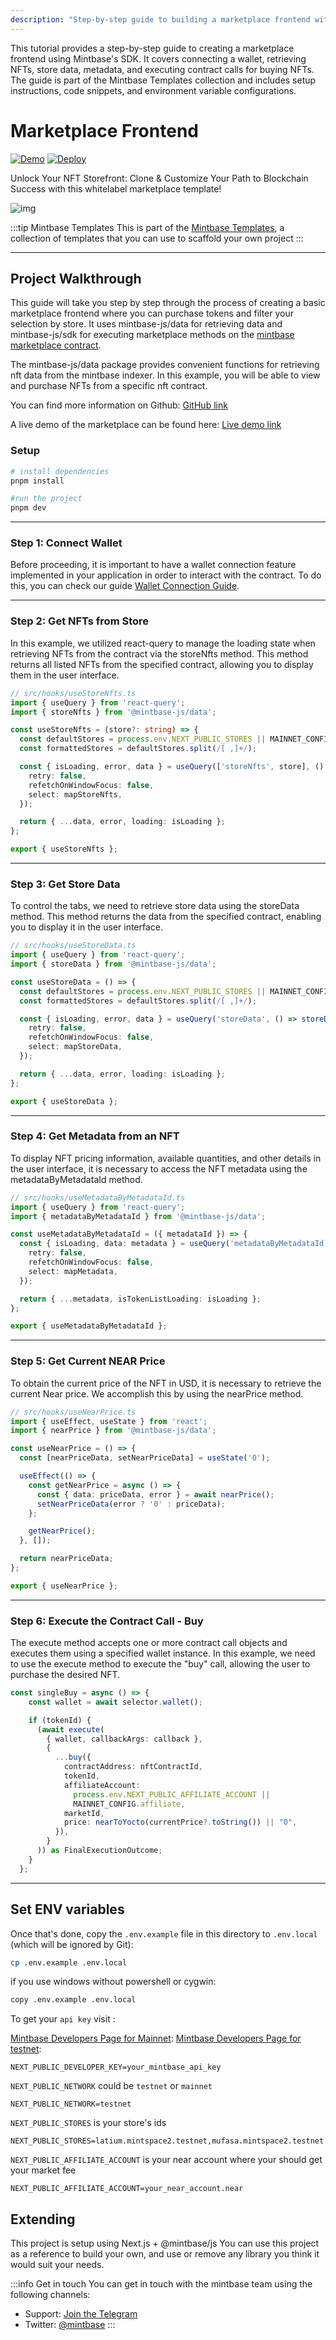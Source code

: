 ```yaml
---
description: "Step-by-step guide to building a marketplace frontend with Mintbase SDK, covering wallets, NFTs, metadata, and purchases."
---
```

This tutorial provides a step-by-step guide to creating a marketplace frontend using Mintbase's SDK. It covers connecting a wallet, retrieving NFTs, store data, metadata, and executing contract calls for buying NFTs. The guide is part of the Mintbase Templates collection and includes setup instructions, code snippets, and environment variable configurations.


# Marketplace Frontend

[![Demo](https://img.shields.io/badge/Demo-Visit%20Demo-brightgreen)](https://github.com/Mintbase/templates/tree/main/marketplace)
[![Deploy](https://img.shields.io/badge/Deploy-on%20Vercel-blue)](https://vercel.com/new/clone?repository-url=https%3A%2F%2Fgithub.com%2FMintbase%2Ftemplates%2Ftree%2Fmain%2Fmarketplace)

Unlock Your NFT Storefront: Clone & Customize Your Path to Blockchain Success with this whitelabel marketplace template!

![img](https://i.imgur.com/FjcUss9.png)

:::tip Mintbase Templates
This is part of the [Mintbase Templates](https://github.com/Mintbase/templates), a collection of templates that you can use to scaffold your own project
:::

---

## Project Walkthrough

This guide will take you step by step through the process of creating a basic marketplace frontend where you can purchase tokens and filter your selection by store. It uses mintbase-js/data for retrieving data and mintbase-js/sdk for executing marketplace methods on the [mintbase marketplace contract](https://github.com/Mintbase/mb-contracts/tree/main/mb-interop-market).

The mintbase-js/data package provides convenient functions for retrieving nft data from the mintbase indexer. In this example, you will be able to view and purchase NFTs from a specific nft contract.

You can find more information on Github: [GitHub link](https://github.com/Mintbase/mintbase-js/tree/beta/packages/data)

A live demo of the marketplace can be found here: [Live demo link](https://github.com/Mintbase/templates/tree/main/marketplace)


### Setup

```bash
# install dependencies
pnpm install

#run the project
pnpm dev
```

<hr class="subsection" />

### Step 1: Connect Wallet

Before proceeding, it is important to have a wallet connection feature implemented in your application in order to interact with the contract. To do this, you can check our guide [Wallet Connection Guide](https://github.com/Mintbase/mintbase-js/tree/beta/packages/sdk).

<hr class="subsection" />

### Step 2: Get NFTs from Store

In this example, we utilized react-query to manage the loading state when retrieving NFTs from the contract via the storeNfts method. This method returns all listed NFTs from the specified contract, allowing you to display them in the user interface.

```ts
// src/hooks/useStoreNfts.ts
import { useQuery } from 'react-query';
import { storeNfts } from '@mintbase-js/data';

const useStoreNfts = (store?: string) => {
  const defaultStores = process.env.NEXT_PUBLIC_STORES || MAINNET_CONFIG.stores;
  const formattedStores = defaultStores.split(/[ ,]+/);

  const { isLoading, error, data } = useQuery(['storeNfts', store], () => storeNfts(store || formattedStores, true), {
    retry: false,
    refetchOnWindowFocus: false,
    select: mapStoreNfts,
  });

  return { ...data, error, loading: isLoading };
};

export { useStoreNfts };
```

<hr class="subsection" />

### Step 3: Get Store Data

To control the tabs, we need to retrieve store data using the storeData method. This method returns the data from the specified contract, enabling you to display it in the user interface.

```ts
// src/hooks/useStoreData.ts
import { useQuery } from 'react-query';
import { storeData } from '@mintbase-js/data';

const useStoreData = () => {
  const defaultStores = process.env.NEXT_PUBLIC_STORES || MAINNET_CONFIG.stores;
  const formattedStores = defaultStores.split(/[ ,]+/);

  const { isLoading, error, data } = useQuery('storeData', () => storeData(formattedStores), {
    retry: false,
    refetchOnWindowFocus: false,
    select: mapStoreData,
  });

  return { ...data, error, loading: isLoading };
};

export { useStoreData };

```

<hr class="subsection" />

### Step 4: Get Metadata from an NFT

To display NFT pricing information, available quantities, and other details in the user interface, it is necessary to access the NFT metadata using the metadataByMetadataId method.

```ts
// src/hooks/useMetadataByMetadataId.ts
import { useQuery } from 'react-query';
import { metadataByMetadataId } from '@mintbase-js/data';

const useMetadataByMetadataId = ({ metadataId }) => {
  const { isLoading, data: metadata } = useQuery('metadataByMetadataId', () => metadataByMetadataId(metadataId), {
    retry: false,
    refetchOnWindowFocus: false,
    select: mapMetadata,
  });

  return { ...metadata, isTokenListLoading: isLoading };
};

export { useMetadataByMetadataId };
```

<hr class="subsection" />

### Step 5: Get Current NEAR Price

To obtain the current price of the NFT in USD, it is necessary to retrieve the current Near price. We accomplish this by using the nearPrice method.

```ts
// src/hooks/useNearPrice.ts
import { useEffect, useState } from 'react';
import { nearPrice } from '@mintbase-js/data';

const useNearPrice = () => {
  const [nearPriceData, setNearPriceData] = useState('0');

  useEffect(() => {
    const getNearPrice = async () => {
      const { data: priceData, error } = await nearPrice();
      setNearPriceData(error ? '0' : priceData);
    };

    getNearPrice();
  }, []);

  return nearPriceData;
};

export { useNearPrice };
```

<hr class="subsection" />

### Step 6: Execute the Contract Call - Buy

The execute method accepts one or more contract call objects and executes them using a specified wallet instance. In this example, we need to use the execute method to execute the "buy" call, allowing the user to purchase the desired NFT.

```ts
const singleBuy = async () => {
    const wallet = await selector.wallet();

    if (tokenId) {
      (await execute(
        { wallet, callbackArgs: callback },
        {
          ...buy({
            contractAddress: nftContractId,
            tokenId,
            affiliateAccount:
              process.env.NEXT_PUBLIC_AFFILIATE_ACCOUNT ||
              MAINNET_CONFIG.affiliate,
            marketId,
            price: nearToYocto(currentPrice?.toString()) || "0",
          }),
        }
      )) as FinalExecutionOutcome;
    }
  };
```

---

## Set ENV variables

Once that's done, copy the `.env.example` file in this directory to `.env.local` (which will be ignored by Git):

```bash
cp .env.example .env.local
```

if you use windows without powershell or cygwin:

```bash
copy .env.example .env.local
```

To get your `api key` visit :

[Mintbase Developers Page for Mainnet](https://github.com/Mintbase/mintbase-js):
[Mintbase Developers Page for testnet](https://github.com/Mintbase/mintbase-js):

```
NEXT_PUBLIC_DEVELOPER_KEY=your_mintbase_api_key
```

`NEXT_PUBLIC_NETWORK` could be `testnet` or `mainnet`

```
NEXT_PUBLIC_NETWORK=testnet
```

`NEXT_PUBLIC_STORES` is your store's ids

```
NEXT_PUBLIC_STORES=latium.mintspace2.testnet,mufasa.mintspace2.testnet
```

`NEXT_PUBLIC_AFFILIATE_ACCOUNT` is your near account where your should get your market fee

```
NEXT_PUBLIC_AFFILIATE_ACCOUNT=your_near_account.near
```

## Extending

This project is setup using Next.js + @mintbase/js
You can use this project as a reference to build your own, and use or remove any library you think it would suit your needs.

:::info Get in touch
You can get in touch with the mintbase team using the following channels:

- Support: [Join the Telegram](https://t.me/mintdev)
- Twitter: [@mintbase](https://twitter.com/mintbase)
:::